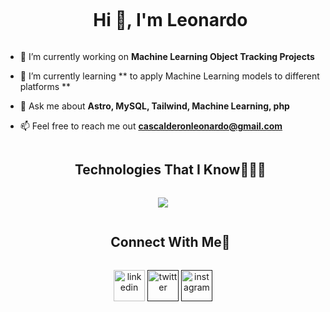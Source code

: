 <div id="user-content-toc">
  <ul align="center">
    <summary><h1 style="display: inline-block">Hi 👋, I'm Leonardo</h1></summary>
  </ul>
</div>

- 🔭 I’m currently working on **Machine Learning Object Tracking Projects**

- 🌱 I’m currently learning ** to apply Machine Learning models to different platforms **

- 💬 Ask me about **Astro, MySQL, Tailwind, Machine Learning, php**

- 📫 Feel free to reach me out **cascalderonleonardo@gmail.com**

<div id="user-content-toc">
  <ul align="center">
    <summary><h2 style="display: inline-block">Technologies That I Know👨🏻‍💻</h2></summary>
  </ul>
</div>

<p align="center">
  <a href="https://skillicons.dev">
    <img src="https://skillicons.dev/icons?i=js,python,php,cs,astro,react,tailwind,mysql,git,npm,css,html,github,vscode,visualstudio,linux&perline=8" />
  </a>
</p>

<div id="user-content-toc">
  <ul align="center">
    <summary><h2 style="display: inline-block">Connect With Me🤝</h2></summary>
  </ul>
</div>

<p align="center">
  <a href="www.linkedin.com/in/leonardo-calderon-castillo" target="blank"><img align="center" src="https://user-images.githubusercontent.com/88904952/234979284-68c11d7f-1acc-4f0c-ac78-044e1037d7b0.png" alt="linkedin" height="50" width="50" /></a>
  <a href="" target="blank"><img align="center" src="https://user-images.githubusercontent.com/88904952/234980676-61bfb021-ecc8-48f7-88e6-34c1b06c4a58.png" alt="twitter" height="50" width="50" /></a> 
  <a href="" target="blank"><img align="center" src="https://user-images.githubusercontent.com/88904952/234981169-2dd1e58f-4b7e-468c-8213-034ba62156c3.png" alt="instagram" height="50" width="50" /></a>
</p>
